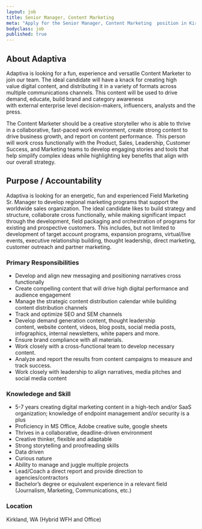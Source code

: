 ```yaml
---
layout: job
title: Senior Manager, Content Marketing 
meta: "Apply for the Senior Manager, Content Marketing  position in Kirkland, WA"
bodyclass: job
published: true
---
```


## About Adaptiva
Adaptiva is looking for a fun, experience and versatile Content Marketer to join our team. The ideal candidate will have a knack for creating high value digital content, and distributing it in a variety of formats across multiple communications channels. This content will be used to drive demand, educate, build brand and category awareness with external enterprise level decision-makers, influencers, analysts and the press. 

The Content Marketer should be a creative storyteller who is able to thrive in a collaborative, fast-paced work environment, create strong content to drive business growth, and report on content performance.  This person will work cross functionally with the Product, Sales, Leadership, Customer Success, and Marketing teams to develop engaging stories and tools that help simplify complex ideas while highlighting key benefits that align with our overall strategy.  

## Purpose / Accountability
Adaptiva is looking for an energetic, fun and experienced Field Marketing Sr. Manager to develop regional marketing programs that support the worldwide sales organization. The ideal candidate likes to build strategy and structure, collaborate cross functionally, while making significant impact through the development, field packaging and orchestration of programs for existing and prospective customers. This includes, but not limited to development of target account programs, expansion programs, virtual/live events, executive relationship building, thought leadership, direct marketing, customer outreach and partner marketing.

### Primary Responsibilities
* Develop and align new messaging and positioning narratives cross functionally 
* Create compelling content that will drive high digital performance and audience engagement 
* Manage the strategic content distribution calendar while building content distribution channels 
* Track and optimize SEO and SEM channels 
* Develop demand generation content, thought leadership content, website content, videos, blog posts, social media posts, infographics, internal newsletters, white papers and more.  
* Ensure brand compliance with all materials. 
* Work closely with a cross-functional team to develop necessary content. 
* Analyze and report the results from content campaigns to measure and track success. 
* Work closely with leadership to align narratives, media pitches and social media content  

### Knowledege and Skill
* 5-7 years creating digital marketing content in a high-tech and/or SaaS organization; knowledge of endpoint management and/or security is a plus
* Proficiency in MS Office, Adobe creative suite, google sheets
* Thrives in a collaborative, deadline-driven environment 
* Creative thinker, flexible and adaptable 
* Strong storytelling and proofreading skills 
* Data driven  
* Curious nature 
* Ability to manage and juggle multiple projects 
* Lead/Coach a direct report and provide direction to agencies/contractors
* Bachelor’s degree or equivalent experience in a relevant field (Journalism, Marketing, Communications, etc.) 

### Location
Kirkland,  WA (Hybrid WFH and Office)